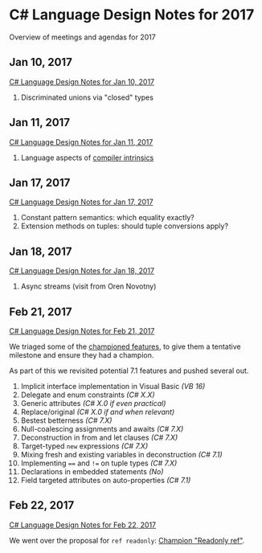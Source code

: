 # C# Language Design Notes for 2017

Overview of meetings and agendas for 2017

## Jan 10, 2017

[C# Language Design Notes for Jan 10, 2017](LDM-2017-01-10.md)

1. Discriminated unions via "closed" types

## Jan 11, 2017

[C# Language Design Notes for Jan 11, 2017](LDM-2017-01-11.md)

1. Language aspects of [compiler intrinsics](https://github.com/dotnet/roslyn/issues/11475)

## Jan 17, 2017

[C# Language Design Notes for Jan 17, 2017](LDM-2017-01-17.md)

1. Constant pattern semantics: which equality exactly?
2. Extension methods on tuples: should tuple conversions apply?


## Jan 18, 2017

[C# Language Design Notes for Jan 18, 2017](LDM-2017-01-18.md)

1. Async streams (visit from Oren Novotny)

## Feb 21, 2017

[C# Language Design Notes for Feb 21, 2017](LDM-2017-02-21.md)

We triaged some of the [championed features](https://github.com/dotnet/csharplang/issues?q=is%3Aopen+is%3Aissue+label%3A%22Proposal+champion%22), to give them a tentative milestone and ensure they had a champion.

As part of this we revisited potential 7.1 features and pushed several out.

1. Implicit interface implementation in Visual Basic *(VB 16)*
2. Delegate and enum constraints *(C# X.X)*
3. Generic attributes *(C# X.0 if even practical)*
4. Replace/original *(C# X.0 if and when relevant)*
5. Bestest betterness *(C# 7.X)*
6. Null-coalescing assignments and awaits *(C# 7.X)*
7. Deconstruction in from and let clauses *(C# 7.X)*
8. Target-typed `new` expressions *(C# 7.X)*
9. Mixing fresh and existing variables in deconstruction *(C# 7.1)*
10. Implementing `==` and `!=` on tuple types *(C# 7.X)*
11. Declarations in embedded statements *(No)*
12. Field targeted attributes on auto-properties *(C# 7.1)*

## Feb 22, 2017

[C# Language Design Notes for Feb 22, 2017](LDM-2017-02-22.md)

We went over the proposal for `ref readonly`: [Champion "Readonly ref"](https://github.com/dotnet/csharplang/issues/38).

